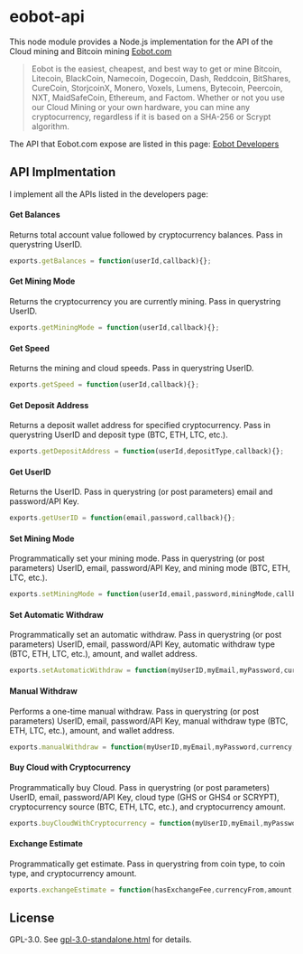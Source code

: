 # eobot-api

This node module provides a Node.js implementation for the API of the Cloud mining and Bitcoin mining [Eobot.com](https://www.eobot.com/)   
> Eobot is the easiest, cheapest, and best way to get or mine Bitcoin, Litecoin, BlackCoin, Namecoin, Dogecoin, Dash, Reddcoin, BitShares, CureCoin, StorjcoinX, Monero, Voxels, Lumens, Bytecoin, Peercoin, NXT, MaidSafeCoin, Ethereum, and Factom. Whether or not you use our Cloud Mining or your own hardware, you can mine any cryptocurrency, regardless if it is based on a SHA-256 or Scrypt algorithm.

The API that Eobot.com expose are listed in this page: [Eobot Developers](https://www.eobot.com/developers)

## API Implmentation

I implement all the APIs listed in the developers page:

#### Get Balances
Returns total account value followed by cryptocurrency balances. Pass in querystring UserID.
```javascript
exports.getBalances = function(userId,callback){};
```

#### Get Mining Mode
Returns the cryptocurrency you are currently mining. Pass in querystring UserID.
```javascript
exports.getMiningMode = function(userId,callback){};
```

#### Get Speed
Returns the mining and cloud speeds. Pass in querystring UserID.
```javascript
exports.getSpeed = function(userId,callback){};
```

#### Get Deposit Address
Returns a deposit wallet address for specified cryptocurrency. Pass in querystring UserID and deposit type (BTC, ETH, LTC, etc.).
```javascript
exports.getDepositAddress = function(userId,depositType,callback){};
```

#### Get UserID
Returns the UserID. Pass in querystring (or post parameters) email and password/API Key.
```javascript
exports.getUserID = function(email,password,callback){};
```

#### Set Mining Mode
Programmatically set your mining mode. Pass in querystring (or post parameters) UserID, email, password/API Key, and mining mode (BTC, ETH, LTC, etc.).
```javascript
exports.setMiningMode = function(userId,email,password,miningMode,callback){};
```

#### Set Automatic Withdraw
Programmatically set an automatic withdraw. Pass in querystring (or post parameters) UserID, email, password/API Key, automatic withdraw type (BTC, ETH, LTC, etc.), amount, and wallet address.
```javascript
exports.setAutomaticWithdraw = function(myUserID,myEmail,myPassword,currency,amount,walletAddress,callback){};
```

#### Manual Withdraw
Performs a one-time manual withdraw. Pass in querystring (or post parameters) UserID, email, password/API Key, manual withdraw type (BTC, ETH, LTC, etc.), amount, and wallet address.
```javascript
exports.manualWithdraw = function(myUserID,myEmail,myPassword,currency,amount,walletAddress,callback){};
```

#### Buy Cloud with Cryptocurrency
Programmatically buy Cloud. Pass in querystring (or post parameters) UserID, email, password/API Key, cloud type (GHS or GHS4 or SCRYPT), cryptocurrency source (BTC, ETH, LTC, etc.), and cryptocurrency amount.
```javascript
exports.buyCloudWithCryptocurrency = function(myUserID,myEmail,myPassword,currencyFrom,amount,cloudType,callback){};
```

#### Exchange Estimate
Programmatically get estimate. Pass in querystring from coin type, to coin type, and cryptocurrency amount.
```javascript
exports.exchangeEstimate = function(hasExchangeFee,currencyFrom,amount,currencyTo,callback){};
```


## License

GPL-3.0. See [gpl-3.0-standalone.html](http://www.gnu.org/licenses/gpl-3.0-standalone.html) for details.
